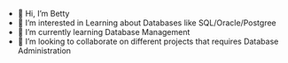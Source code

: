 - 👋 Hi, I’m Betty 
- 👀 I’m interested in Learning about Databases like SQL/Oracle/Postgree 
- 🌱 I’m currently learning Database Management
- 💞️ I’m looking to collaborate on different projects that requires Database Administration


<!---
bumana92/bumana92 is a ✨ special ✨ repository because its `README.md` (this file) appears on your GitHub profile.
You can click the Preview link to take a look at your changes.
--->
